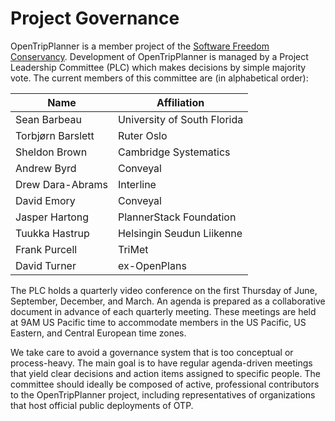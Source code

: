 # Project Governance

OpenTripPlanner is a member project of the [Software Freedom Conservancy](https://sfconservancy.org/members/current/). Development of OpenTripPlanner is managed by a Project Leadership Committee (PLC) which makes decisions by simple majority vote. The current members of this committee are (in alphabetical order):

|Name | Affiliation |
|-----|-------------|
| Sean Barbeau      | University of South Florida |
| Torbjørn Barslett | Ruter Oslo |
| Sheldon Brown     | Cambridge Systematics |
| Andrew Byrd       | Conveyal |
| Drew Dara-Abrams  | Interline |
| David Emory       | Conveyal |
| Jasper Hartong    | PlannerStack Foundation |
| Tuukka Hastrup    | Helsingin Seudun Liikenne |
| Frank Purcell     | TriMet |
| David Turner      | ex-OpenPlans |

The PLC holds a quarterly video conference on the first Thursday of June, September, December, and March. An agenda is prepared as a collaborative document in advance of each quarterly meeting. These meetings are held at 9AM US Pacific time to accommodate members in the US Pacific, US Eastern, and Central European time zones.

We take care to avoid a governance system that is too conceptual or process-heavy. The main goal is to have regular agenda-driven meetings that yield clear decisions and action items assigned to specific people. The committee should ideally be composed of active, professional contributors to the OpenTripPlanner project, including representatives of organizations that host official public deployments of OTP.
